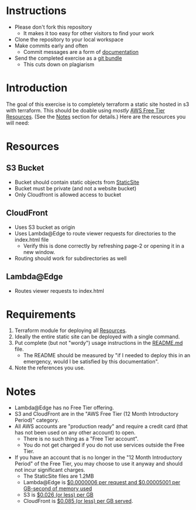 # Instructions
- Please don't fork this repository
    - It makes it too easy for other visitors to find your work
- Clone the repository to your local workspace
- Make commits early and often
    - Commit messages are a form of [documentation][documentation]
- Send the completed exercise as a [git bundle][gitbundle]
    - This cuts down on plagiarism

# Introduction
The goal of this exercise is to completely terraform a static site hosted in s3 with terraform. This should be doable using *mostly* [AWS Free Tier Resources][free]. (See the [Notes](#notes) section for details.) Here are the resources you will need:

# Resources
## S3 Bucket
- Bucket should contain static objects from [StaticSite][staticsite]
- Bucket must be private (and not a website bucket)
- Only Cloudfront is allowed access to bucket
## CloudFront
- Uses S3 bucket as origin
- Uses Lambda@Edge to route viewer requests for directories to the index.html file
    - Verify this is done correctly by refreshing page-2 or opening it in a new window.
- Routing should work for subdirectories as well
## Lambda@Edge
- Routes viewer requests to index.html

# Requirements
1. Terraform module for deploying all [Resources](#resources).
2. Ideally the entire static site can be deployed with a single command.
3. Put complete (but not "wordy") usage instructions in the [README.md][readme] file.
    - The README should be measured by "if I needed to deploy this in an emergency, would I be satisfied by this documentation".
4. Note the references you use.

# Notes
- Lambda@Edge has no Free Tier offering.
- S3 and CloudFront are in the "AWS Free Tier (12 Month Introductory Period)" category.
- All AWS accounts are "production ready" and require a credit card (that has not been used on any other account) to open.
    - There is no such thing as a "Free Tier account".
    - You do not get charged if you do not use services outside the Free Tier.
- If you have an account that is no longer in the "12 Month Introductory Period" of the Free Tier, you may choose to use it anyway and should not incur significant charges.
    - The StaticSite files are 1.2MB
    - Lambda@Edge is [$0.0000006 per request and $0.00005001 per GB-second of memory used][lambda]
    - S3 is [$0.026 (or less) per GB][s3]
    - CloudFront is [$0.085 (or less) per GB served][cloudfront].

[free]: https://aws.amazon.com/free/
[lambda]: https://aws.amazon.com/lambda/pricing/#Lambda.40Edge_pricing_details
[s3]: https://aws.amazon.com/s3/pricing/#Lambda.40Edge_pricing_details
[cloudfront]: https://aws.amazon.com/cloudfront/pricing/#On-demand_Pricing
[staticsite]: ./StaticSite
[readme]: ./README.md
[documentation]: https://www.azquotes.com/quote/1463174
[gitbundle]: https://git-scm.com/book/en/v2/Git-Tools-Bundling
